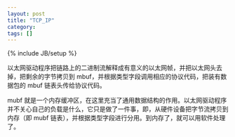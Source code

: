 ```yaml
---
layout: post
title: "TCP_IP"
category: 
tags: []
---
```

{% include JB/setup %}


以太网驱动程序把链路上的二进制流解释成有意义的以太网帧，并把以太网头去掉，把剩余的字节拷贝到 mbuf，并根据类型字段调用相应的协议代码，把装有数据包的 mbuf 链表头传给协议代码。

mubf 就是一个内存缓冲区，在这里充当了通用数据结构的作用。以太网驱动程序并不关心自己的负载是什么，它只是做了一件事，即，从硬件设备把字节流拷贝到内存（即 mubf 链表），并根据类型字段进行分用。到内存了，就可以用软件处理了。

